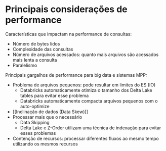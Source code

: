 
# Principais considerações de performance

Características que impactam na performance de consultas:

- Número de bytes lidos
- Complexidade das consultas
- Número de arquivos acessados: quanto mais arquivos são acessados mais lenta a consulta
- Paralelismo

Principais gargalhos de performance para big data e sistemas MPP:

- Problema de arquivos pequenos: pode resultar em limites do ES (IO)
	- Databricks automaticamente otimiza o tamanho dos Delta Lake tables para evitar esse problema
	- Databricks automaticamente compacta arquivos pequenos com o auto-optimize
- [[Inclinação de dados (Data Skew)]]
- Processar mais que o necessário
	- Data Skipping
	- Delta Lake e Z-Order utilizam uma técnica de indexação para evitar esses problemas
- Contenção de recursos: processar diferentes fluxos ao mesmo tempo utilizando os mesmos recursos


